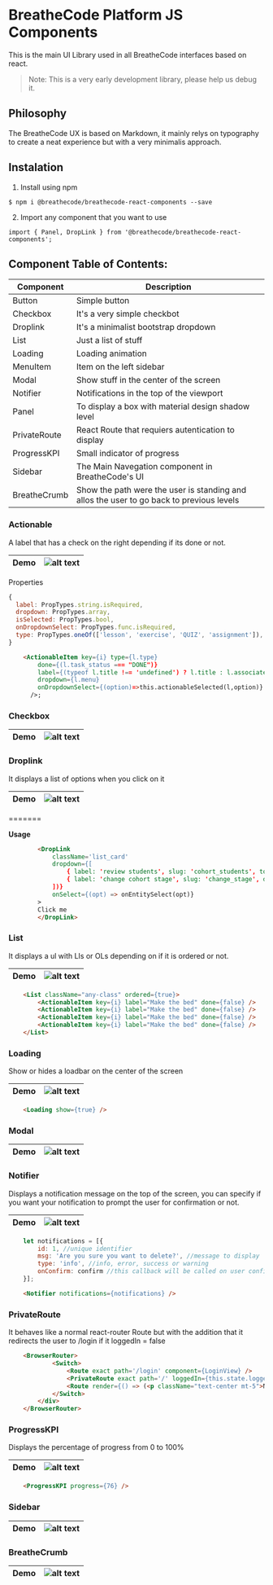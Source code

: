 # BreatheCode Platform JS Components

This is the main UI Library used in all BreatheCode interfaces based on react.
> Note: This is a very early development library, please help us debug it.

## Philosophy

The BreatheCode UX is based on Markdown, it mainly relys on typography to create
a neat experience but with a very minimalis approach.

## Instalation

1. Install using npm
```
$ npm i @breathecode/breathecode-react-components --save
```
2. Import any component that you want to use
```
import { Panel, DropLink } from '@breathecode/breathecode-react-components';
```

## Component Table of Contents:

| Component     | Description                                                                               |
|---------------|-------------------------------------------------------------------------------------------|
| Button        |Simple button                                                                              | 
| Checkbox      |It's a very simple checkbot                                                                | 
| Droplink      |It's a minimalist bootstrap dropdown                                                       | 
| List          |Just a list of stuff                                                                       | 
| Loading       |Loading animation                                                                          | 
| MenuItem      |Item on the left sidebar                                                                   | 
| Modal         |Show stuff in the center of the screen                                                     | 
| Notifier      |Notifications in the top of the viewport                                                   | 
| Panel         |To display a box with material design shadow level                                         | 
| PrivateRoute  |React Route that requiers autentication to display                                         | 
| ProgressKPI   |Small indicator of progress                                                                | 
| Sidebar       |The Main Navegation component in BreatheCode's UI                                          | 
| BreatheCrumb  |Show the path were the user is standing and allos the user to go back to previous levels   | 

### Actionable

A label that has a check on the right depending if its done or not.

| Demo | ![alt text](https://breatheco-de.github.io/react-components/img/actionable.png "Logo Title Text 1") |
|---|----|

Properties
```js
{
  label: PropTypes.string.isRequired,
  dropdown: PropTypes.array,
  isSelected: PropTypes.bool,
  onDropdownSelect: PropTypes.func.isRequired,
  type: PropTypes.oneOf(['lesson', 'exercise', 'QUIZ', 'assignment']),
}
```

```html
    <ActionableItem key={i} type={l.type} 
        done={(l.task_status === "DONE")} 
        label={(typeof l.title !== 'undefined') ? l.title : l.associated_slug} 
        dropdown={l.menu} 
        onDropdownSelect={(option)=>this.actionableSelected(l,option)} 
      />;
```

### Checkbox

| Demo | ![alt text](https://breatheco-de.github.io/react-components/img/checkbox.png "Logo Title Text 1") |
|---|----|

### Droplink

It displays a list of options when you click on it

| Demo | ![alt text](https://breatheco-de.github.io/react-components/img/droplink.png "Logo Title Text 1") |
|---|----|
=======

**Usage**
```html
        <DropLink
            className='list_card' 
            dropdown={[
                { label: 'review students', slug: 'cohort_students', to: `/manage/student/?cohort=${data.slug}`},
                { label: 'change cohort stage', slug: 'change_stage', data: someData }
            ])}
            onSelect={(opt) => onEntitySelect(opt)}
        >
        Click me
        </DropLink>
```

### List

It displays a ul with LIs or OLs depending on if it is ordered or not.

| Demo | ![alt text](https://breatheco-de.github.io/react-components/img/list.png "Logo Title Text 1") |
|---|----|

```html
    <List className="any-class" ordered={true}>
        <ActionableItem key={i} label="Make the bed" done={false} />
        <ActionableItem key={i} label="Make the bed" done={false} />
        <ActionableItem key={i} label="Make the bed" done={false} />
        <ActionableItem key={i} label="Make the bed" done={false} />
    </List>
```
### Loading
Show or hides a loadbar on the center of the screen

| Demo | ![alt text](https://breatheco-de.github.io/react-components/img/loading.png "Logo Title Text 1") |
|---|----|

```html
    <Loading show={true} />
```
### Modal

| Demo | ![alt text](https://breatheco-de.github.io/react-components/img/modal.png "Logo Title Text 1") |
|---|----|

### Notifier
Displays a notification message on the top of the screen, you can specify if you want your
notification to prompt the user for confirmation or not.

| Demo | ![alt text](https://breatheco-de.github.io/react-components/img/notifier.png "Logo Title Text 1") |
|---|----|

```js
    let notifications = [{
        id: 1, //unique identifier
        msg: 'Are you sure you want to delete?', //message to display
        type: 'info', //info, error, success or warning
        onConfirm: confirm //this callback will be called on user confirmation 
    }];
```
```html
    <Notifier notifications={notifications} />
```
### PrivateRoute

It behaves like a normal react-router Route but with the addition 
that it redirects the user to /login if it loggedIn = false

```html
    <BrowserRouter>
            <Switch>
                <Route exact path='/login' component={LoginView} />
                <PrivateRoute exact path='/' loggedIn={this.state.loggedIn} component={AnyPrivateView} />
                <Route render={() => (<p className="text-center mt-5">Not found</p>)} />
            </Switch>
        </div>
    </BrowserRouter>
```
### ProgressKPI
Displays the percentage of progress from 0 to 100%

| Demo | ![alt text](https://breatheco-de.github.io/react-components/img/progress_kpi.png "Logo Title Text 1") |
|---|----|

```html
    <ProgressKPI progress={76} />
```
### Sidebar

| Demo | ![alt text](https://breatheco-de.github.io/react-components/img/sidebar.png "Logo Title Text 1") |
|---|----|
### BreatheCrumb

| Demo | ![alt text](https://breatheco-de.github.io/react-components/img/breadcrumb.png "Logo Title Text 1") |
|---|----|

